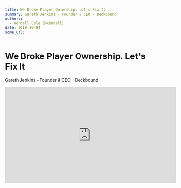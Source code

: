 ```yaml
---
title: We Broke Player Ownership. Let's Fix It
summary: Gareth Jenkins - Founder & CEO - Deckbound
authors:
  - Kendall Cole (@kendall)
date: 2018-10-04
some_url: 
---
```


# We Broke Player Ownership. Let's Fix It


Gareth Jenkins - Founder & CEO - Deckbound

<div align="center"><iframe width="560" height="315" src="https://www.youtube.com/embed/thwJ7PA4Rmw" frameborder="0" allow="encrypted-media" allowfullscreen></iframe></div>